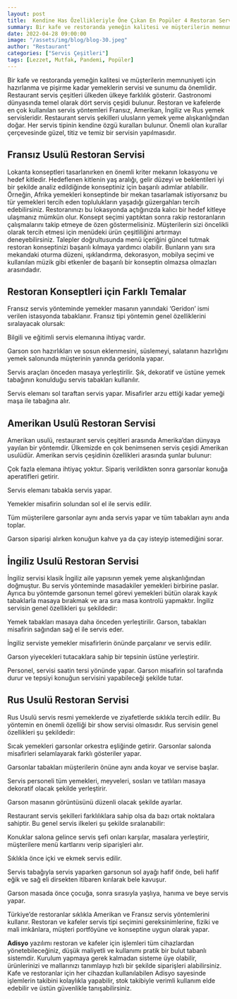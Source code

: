 ```yaml
---
layout: post
title:  Kendine Has Özellikleriyle Öne Çıkan En Popüler 4 Restoran Servis Çeşidi
summary: Bir kafe ve restoranda yemeğin kalitesi ve müşterilerin memnuniyeti için hazırlanma ve pişirme kadar yemeklerin servisi ve sunumu da önemlidir.
date: 2022-04-28 09:00:00
image: "/assets/img/blog/blog-30.jpeg"
author: "Restaurant"
categories: ["Servis Çeşitleri"]
tags: [Lezzet, Mutfak, Pandemi, Popüler]
---
```

Bir kafe ve restoranda yemeğin kalitesi ve müşterilerin memnuniyeti için hazırlanma ve pişirme kadar yemeklerin servisi ve sunumu da önemlidir. Restaurant servis çeşitleri ülkeden ülkeye farklılık gösterir. Gastronomi dünyasında temel olarak dört servis çeşidi bulunur. Restoran ve kafelerde en çok kullanılan servis yöntemleri Fransız, Amerikan, İngiliz ve Rus yemek servisleridir. Restaurant servis şekilleri ulusların yemek yeme alışkanlığından doğar. Her servis tipinin kendine özgü kuralları bulunur. Önemli olan kurallar çerçevesinde güzel, titiz ve temiz bir servisin yapılmasıdır.

## Fransız Usulü Restoran Servisi

Lokanta konseptleri tasarlanırken en önemli kriter mekanın lokasyonu ve hedef kitledir. Hedeflenen kitlenin yaş aralığı, gelir düzeyi ve beklentileri iyi bir şekilde analiz edildiğinde konseptiniz için başarılı adımlar atılabilir. Örneğin, Afrika yemekleri konseptinde bir mekan tasarlamak istiyorsanız bu tür yemekleri tercih eden toplulukların yaşadığı güzergahları tercih edebilirsiniz. Restoranınızı bu lokasyonda açtığınızda kalıcı bir hedef kitleye ulaşmanız mümkün olur. Konsept seçimi yaptıktan sonra rakip restoranların çalışmalarını takip etmeye de özen göstermelisiniz. Müşterilerin sizi öncelikli olarak tercih etmesi için menüdeki ürün çeşitliliğini artırmayı deneyebilirsiniz. Talepler doğrultusunda menü içeriğini güncel tutmak restoran konseptinizi başarılı kılmaya yardımcı olabilir. Bunların yanı sıra mekandaki oturma düzeni, ışıklandırma, dekorasyon, mobilya seçimi ve kullanılan müzik gibi etkenler de başarılı bir konseptin olmazsa olmazları arasındadır.

## Restoran Konseptleri için Farklı Temalar

Fransız servis yönteminde yemekler masanın yanındaki ‘Geridon’ ismi verilen istasyonda tabaklanır. Fransız tipi yöntemin genel özelliklerini sıralayacak olursak:

Bilgili ve eğitimli servis elemanına ihtiyaç vardır.

Garson son hazırlıkları ve sosun eklenmesini, süslemeyi, salatanın hazırlığını yemek salonunda müşterinin yanında geridonla yapar.

Servis araçları önceden masaya yerleştirilir. Şık, dekoratif ve üstüne yemek tabağının konulduğu servis tabakları kullanılır.

Servis elemanı sol taraftan servis yapar. Misafirler arzu ettiği kadar yemeği maşa ile tabağına alır.

## Amerikan Usulü Restoran Servisi

Amerikan usulü, restaurant servis çeşitleri arasında Amerika’dan dünyaya yayılan bir yöntemdir. Ülkemizde en çok benimsenen servis çeşidi Amerikan usulüdür. Amerikan servis çeşidinin özellikleri arasında şunlar bulunur:

Çok fazla elemana ihtiyaç yoktur. Sipariş verildikten sonra garsonlar konuğa aperatifleri getirir.

Servis elemanı tabakla servis yapar.

Yemekler misafirin solundan sol el ile servis edilir.

Tüm müşterilere garsonlar aynı anda servis yapar ve tüm tabakları aynı anda toplar.

Garson siparişi alırken konuğun kahve ya da çay isteyip istemediğini sorar.

## İngiliz Usulü Restoran Servisi

İngiliz servisi klasik İngiliz aile yapısının yemek yeme alışkanlığından doğmuştur. Bu servis yönteminde masadakiler yemekleri birbirine paslar. Ayrıca bu yöntemde garsonun temel görevi yemekleri bütün olarak kayık tabaklarla masaya bırakmak ve ara sıra masa kontrolü yapmaktır. İngiliz servisin genel özellikleri şu şekildedir:

Yemek tabakları masaya daha önceden yerleştirilir. Garson, tabakları misafirin sağından sağ el ile servis eder.

İngiliz serviste yemekler misafirlerin önünde parçalanır ve servis edilir.

Garson yiyecekleri tutacaklara sahip bir tepsinin üstüne yerleştirir.

Personel, servisi saatin tersi yönünde yapar. Garson misafirin sol tarafında durur ve tepsiyi konuğun servisini yapabileceği şekilde tutar.

## Rus Usulü Restoran Servisi

Rus Usulü servis resmi yemeklerde ve ziyafetlerde sıklıkla tercih edilir. Bu yöntemin en önemli özelliği bir show servisi olmasıdır. Rus servisin genel özellikleri şu şekildedir:

Sıcak yemekleri garsonlar orkestra eşliğinde getirir. Garsonlar salonda misafirleri selamlayarak farklı gösteriler yapar.

Garsonlar tabakları müşterilerin önüne aynı anda koyar ve servise başlar.

Servis personeli tüm yemekleri, meyveleri, sosları ve tatlıları masaya dekoratif olacak şekilde yerleştirir.

Garson masanın görüntüsünü düzenli olacak şekilde ayarlar.

Restaurant servis şekilleri farklılıklara sahip olsa da bazı ortak noktalara sahiptir. Bu genel servis ilkeleri şu şekilde sıralanabilir:

Konuklar salona gelince servis şefi onları karşılar, masalara yerleştirir, müşterilere menü kartlarını verip siparişleri alır.

Sıklıkla önce içki ve ekmek servis edilir.

Servis tabağıyla servis yaparken garsonun sol ayağı hafif önde, beli hafif eğik ve sağ eli dirsekten itibaren kırılarak bele kavuşur.

Garson masada önce çocuğa, sonra sırasıyla yaşlıya, hanıma ve beye servis yapar.

Türkiye’de restoranlar sıklıkla Amerikan ve Fransız servis yöntemlerini kullanır. Restoran ve kafeler servis tipi seçimini gereksinimlerine, fiziki ve mali imkânlara, müşteri portföyüne ve konseptine uygun olarak yapar.

<b>Adisyo</b> yazılımı restoran ve kafeler için işlemleri tüm cihazlardan yönetebileceğiniz, düşük maliyetli ve kullanımı pratik bir bulut tabanlı sistemdir. Kurulum yapmaya gerek kalmadan sisteme üye olabilir, ürünlerinizi ve mallarınızı tanımlayıp hızlı bir şekilde siparişleri alabilirsiniz. Kafe ve restoranlar için her cihazdan kullanılabilen Adisyo sayesinde işlemlerin takibini kolaylıkla yapabilir, stok takibiyle verimli kullanım elde edebilir ve üstün güvenlikle tanışabilirsiniz.
